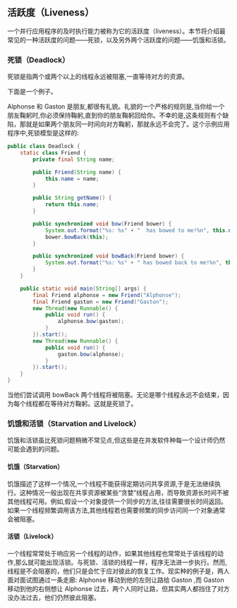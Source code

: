## 活跃度（Liveness）

一个并行应用程序的及时执行能力被称为它的活跃度（liveness）。本节将介绍最常见的一种活跃度的问题——死锁，以及另外两个活跃度的问题——饥饿和活锁。

### 死锁（Deadlock）

死锁是指两个或两个以上的线程永远被阻塞,一直等待对方的资源。

下面是一个例子。

Alphonse 和 Gaston 是朋友,都很有礼貌。礼貌的一个严格的规则是,当你给一个朋友鞠躬时,你必须保持鞠躬,直到你的朋友鞠躬回给你。不幸的是,这条规则有个缺陷，那就是如果两个朋友同一时间向对方鞠躬，那就永远不会完了。这个示例应用程序中,死锁模型是这样的:

```java
public class Deadlock {
	static class Friend {
		private final String name;

		public Friend(String name) {
			this.name = name;
		}

		public String getName() {
			return this.name;
		}

		public synchronized void bow(Friend bower) {
			System.out.format("%s: %s" + "  has bowed to me!%n", this.name, bower.getName());
			bower.bowBack(this);
		}

		public synchronized void bowBack(Friend bower) {
			System.out.format("%s: %s" + " has bowed back to me!%n", this.name, bower.getName());
		}
	}

	public static void main(String[] args) {
		final Friend alphonse = new Friend("Alphonse");
		final Friend gaston = new Friend("Gaston");
		new Thread(new Runnable() {
			public void run() {
				alphonse.bow(gaston);
			}
		}).start();
		new Thread(new Runnable() {
			public void run() {
				gaston.bow(alphonse);
			}
		}).start();
	}
}
```

当他们尝试调用 bowBack 两个线程将被阻塞。无论是哪个线程永远不会结束，因为每个线程都在等待对方鞠躬。这就是死锁了。

### 饥饿和活锁（Starvation and Livelock）

饥饿和活锁虽比死锁问题稍微不常见点,但这些是在并发软件种每一个设计师仍然可能会遇到的问题。

#### 饥饿（Starvation）

饥饿描述了这样一个情况,一个线程不能获得定期访问共享资源,于是无法继续执行。这种情况一般出现在共享资源被某些“贪婪”线程占用，而导致资源长时间不被其他线程可用。例如,假设一个对象提供一个同步的方法,往往需要很长时间返回。如果一个线程频繁调用该方法,其他线程若也需要频繁的同步访问同一个对象通常会被阻塞。

#### 活锁（Livelock）

一个线程常常处于响应另一个线程的动作，如果其他线程也常常处于该线程的动作,那么就可能出现活锁。与死锁、活锁的线程一样，程序无法进一步执行。然而,线程是不会阻塞的，他们只是会忙于应对彼此的恢复工作。现实种的例子是，两人面对面试图通过一条走廊: Alphonse 移动到他的左则让路给 Gaston ,而 Gaston 移动到他的右侧想让 Alphonse 过去，两个人同时让路，但其实两人都挡住了对方没办法过去，他们仍然彼此阻塞。
